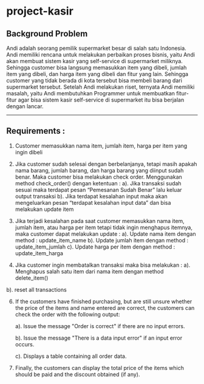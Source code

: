 # project-kasir
## Background Problem
Andi adalah seorang pemilik supermarket besar di salah satu Indonesia. Andi memiliki rencana untuk melakukan perbaikan proses bisnis, yaitu Andi akan membuat sistem kasir yang self-service di supermarket miliknya. Sehingga customer bisa langsung memasukkan item yang dibeli, jumlah item yang dibeli, dan harga item yang dibeli dan fitur yang lain.
Sehingga customer yang tidak berada di kota tersebut bisa membeli barang dari supermarket tersebut. Setelah Andi melakukan riset, ternyata Andi memiliki masalah, yaitu Andi membutuhkan Programmer untuk membuatkan fitur-fitur agar bisa sistem kasir self-service di supermarket itu bisa berjalan dengan lancar.

---

## Requirements :
1. Customer memasukkan nama item, jumlah item, harga per item yang 
   ingin dibeli
2. Jika customer sudah selesai dengan berbelanjanya, tetapi masih apakah nama barang, jumlah barang, dan harga barang yang diinput sudah benar. Maka customer bisa melakukan check order. Menggunakan method check_order() dengan ketentuan :
    a). Jika transaksi sudah sesuai maka terdapat pesan “Pemesanan 
        Sudah Benar” lalu keluar output transaksi
    b). Jika terdapat kesalahan input maka akan mengeluarkan pesan 
        “terdapat kesalahan input data” dan bisa melakukan update item
   
3. Jika terjadi kesalahan pada saat customer memasukkan nama item,   
   jumlah item, atau harga per item tetapi tidak ingin menghapus 
   itemnya, maka customer dapat melakukan update :
   a). Update nama item dengan method :
       update_item_name
   b). Update jumlah item dengan method :
       update_item_jumlah
   c). Update harga per item dengan method :
       update_item_harga
   
4.  Jika customer ingin membatalkan transaksi maka bisa melakukan :
   a). Menghapus salah satu item dari nama item dengan method
       delete_item(<nama item>)
   
   b). reset all transactions
   
6. If the customers have finished purchasing, but are still unsure whether the price of the items and name entered are correct, the customers can check the order with the following output:
   
   a). Issue the message "Order is correct" if there are no input errors.
   
   b). Issue the message "There is a data input error" if an input error occurs.
   
   c). Displays a table containing all order data.
   
7. Finally, the customers can display the total price of the items which should be paid and the discount obtained (if any).
